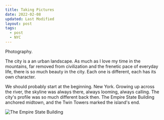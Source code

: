 ```yaml
---
title: Taking Pictures
date: 2022-02-08
updated: Last Modified
layout: post
tags:
  - post
  - NYC
---
```


Photography.
<!-- excerpt -->
The city is a an urban landscape. As much as I love my time in the mountains, far removed from civilization and the frenetic pace of everyday life, there is so much beauty in the city. Each one is different, each has its own character. 

We should probably start at the beginning. New York. Growing up across the river, the skyline was always there, always looming, always calling. The city's profile was so much different back then. The Empire State Building anchored midtown, and the Twin Towers marked the island's end. 

![The Empire State Building](https://raw.githubusercontent.com/salvatoretaibi/salvatoretaibi.github.io/main/docs/assets/images/_SPT1345.jpg)

